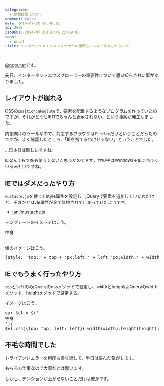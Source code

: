 ```yaml
---
categories:
  - 情報技術について
comment: false
date: 2014-07-20 16:45:22
id: 2860
iso8601: 2014-07-20T16:45:22+09:00
tags:
  - undef
title: インターネットエクスプローラーの重要性について考えさせられた

---
```


<p><a href="https://twitter.com/nqounet">@nqounet</a>です。</p>

<p>先日、インターネットエクスプローラーの重要性について思い知らされた事がありました。</p>



<h2>レイアウトが崩れる</h2>

<p>CSSの<code>position:absolute</code>で、要素を配置するようなプログラムを作っていたのですが、それがどうもIE11でちゃんと表示されない、という事案が発生しました。</p>

<p>内部向けのツールなので、対応するブラウザは<code>Firefox</code>だけということだったのですが、よく確認したところ、「IEを捨てるわけじゃない」ということでした。</p>

<p>…日本語は難しいですね。</p>

<p>IEなんてもう誰も使ってないと思ったのですが、世の中はWindows＋IEで回っているみたいですね。</p>

<h2>IEではダメだったやり方</h2>

<p><code>mustache.js</code>を使ってstyle属性を設定し、jQueryで要素を追加していたのだけど、それだとstyle属性が全て無視されてしまっていたようです。</p>

<ul>
<li><a href="https://github.com/janl/mustache.js">janl/mustache.js</a></li>
</ul>

<p>テンプレートのイメージはこう。</p>

<pre>
<div style="{% raw %}{{{% endraw %}style}}">中身</div>
</pre>

<p>値のイメージはこう。</p>

<pre>
{style: 'top:' + top + 'px;left:' + left 'px;width:' + width + 'px;height:' + height 'px'}
</pre>

<h2>IEでもうまく行ったやり方</h2>

<p><code>top</code>と<code>left</code>のみjQueryのcssメソッドで設定し、widthとheightはjQueryのwidthメソッド、heightメソッドで設定する。</p>

<p>イメージはこう。</p>

<pre class="lang:javascript">
var $el = $('<div>中身</div>');
$el.css({top: top, left: left}).width(width).height(height);
</pre>

<h2>不毛な時間でした</h2>

<p>トライアンドエラーを何度も繰り返して、半日は悩んだ気がします。</p>

<p>もちろん仕事なので大事だとは思います。</p>

<p>しかし、テンションが上がらないことだけは確かです。</p>
    	